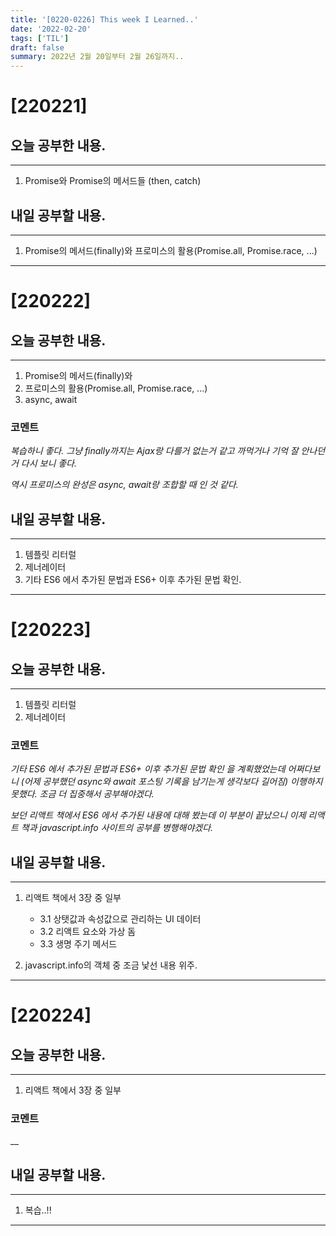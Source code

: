 ```yaml
---
title: '[0220-0226] This week I Learned..'
date: '2022-02-20'
tags: ['TIL']
draft: false
summary: 2022년 2월 20일부터 2월 26일까지..
---
```


# [220221]

## 오늘 공부한 내용.

---

1. Promise와 Promise의 메서드들 (then, catch)

## 내일 공부할 내용.

---

1. Promise의 메서드(finally)와 프로미스의 활용(Promise.all, Promise.race, ...)

---

# [220222]

## 오늘 공부한 내용.

---

1. Promise의 메서드(finally)와
2. 프로미스의 활용(Promise.all, Promise.race, ...)
3. async, await

### 코멘트

_복습하니 좋다. 그냥 finally까지는 Ajax랑 다를거 없는거 같고 까먹거나 기억 잘 안나던거 다시 보니 좋다._

_역시 프로미스의 완성은 async, await랑 조합할 때 인 것 같다._

## 내일 공부할 내용.

---

1. 템플릿 리터럴
2. 제너레이터
3. 기타 ES6 에서 추가된 문법과 ES6+ 이후 추가된 문법 확인.

---

# [220223]

## 오늘 공부한 내용.

---

1. 템플릿 리터럴
2. 제너레이터

### 코멘트

_기타 ES6 에서 추가된 문법과 ES6+ 이후 추가된 문법 확인 을 계획했었는데 어쩌다보니 (어제 공부했던 async와 await 포스팅 기록을 남기는게 생각보다 길어짐) 이행하지 못했다. 조금 더 집중해서 공부해야겠다._

_보던 리액트 책에서 ES6 에서 추가된 내용에 대해 봤는데 이 부분이 끝났으니 이제 리액트 책과 javascript.info 사이트의 공부를 병행해야겠다._

## 내일 공부할 내용.

---

1. 리액트 책에서 3장 중 일부

   - 3.1 상탯값과 속성값으로 관리하는 UI 데이터
   - 3.2 리액트 요소와 가상 돔
   - 3.3 생명 주기 메서드

2. javascript.info의 객체 중 조금 낯선 내용 위주.

---

# [220224]

## 오늘 공부한 내용.

---

1. 리액트 책에서 3장 중 일부

### 코멘트

\_\_

## 내일 공부할 내용.

---

1. 복습..!!

---
